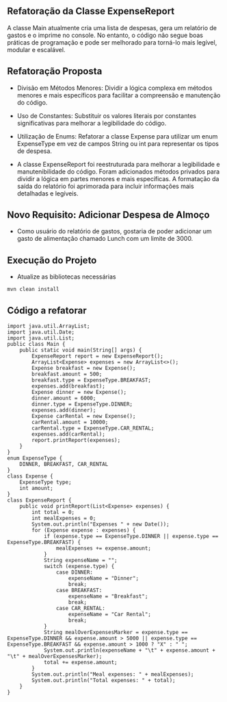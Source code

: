 ## Refatoração da Classe ExpenseReport
A classe Main atualmente cria uma lista de despesas, gera um relatório de gastos e o imprime no console. No entanto, o código não segue boas práticas de programação e pode ser melhorado para torná-lo mais legível, modular e escalável.

## Refatoração Proposta
- Divisão em Métodos Menores: Dividir a lógica complexa em métodos menores e mais específicos para facilitar a compreensão e manutenção do código.

- Uso de Constantes: Substituir os valores literais por constantes significativas para melhorar a legibilidade do código.

- Utilização de Enums: Refatorar a classe Expense para utilizar um enum ExpenseType em vez de campos String ou int para representar os tipos de despesa.

- A classe ExpenseReport foi reestruturada para melhorar a legibilidade e manutenibilidade do código. Foram adicionados métodos privados para dividir a lógica em partes menores e mais específicas. A formatação da saída do relatório foi aprimorada para incluir informações mais detalhadas e legíveis.
## Novo Requisito: Adicionar Despesa de Almoço
- Como usuário do relatório de gastos, gostaria de poder adicionar um gasto de alimentação chamado Lunch com um limite de 3000.

## Execução do Projeto

- Atualize as bibliotecas necessárias

``` mvn clean install ```


## Código a refatorar

```
import java.util.ArrayList;
import java.util.Date;
import java.util.List;
public class Main {
    public static void main(String[] args) {
        ExpenseReport report = new ExpenseReport();
        ArrayList<Expense> expenses = new ArrayList<>();
        Expense breakfast = new Expense();
        breakfast.amount = 500;
        breakfast.type = ExpenseType.BREAKFAST;
        expenses.add(breakfast);
        Expense dinner = new Expense();
        dinner.amount = 6000;
        dinner.type = ExpenseType.DINNER;
        expenses.add(dinner);
        Expense carRental = new Expense();
        carRental.amount = 10000;
        carRental.type = ExpenseType.CAR_RENTAL;
        expenses.add(carRental);
        report.printReport(expenses);
    }
}
enum ExpenseType {
    DINNER, BREAKFAST, CAR_RENTAL
}
class Expense {
    ExpenseType type;
    int amount;
}
class ExpenseReport {
    public void printReport(List<Expense> expenses) {
        int total = 0;
        int mealExpenses = 0;
        System.out.println("Expenses " + new Date());
        for (Expense expense : expenses) {
            if (expense.type == ExpenseType.DINNER || expense.type == ExpenseType.BREAKFAST) {
                mealExpenses += expense.amount;
            }
            String expenseName = "";
            switch (expense.type) {
                case DINNER:
                    expenseName = "Dinner";
                    break;
                case BREAKFAST:
                    expenseName = "Breakfast";
                    break;
                case CAR_RENTAL:
                    expenseName = "Car Rental";
                    break;
            }
            String mealOverExpensesMarker = expense.type == ExpenseType.DINNER && expense.amount > 5000 || expense.type == ExpenseType.BREAKFAST && expense.amount > 1000 ? "X" : " ";
            System.out.println(expenseName + "\t" + expense.amount + "\t" + mealOverExpensesMarker);
            total += expense.amount;
        }
        System.out.println("Meal expenses: " + mealExpenses);
        System.out.println("Total expenses: " + total);
    }
}


```
